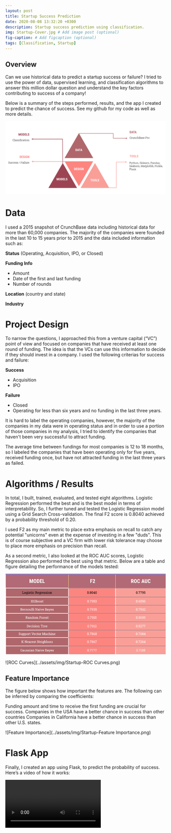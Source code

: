 ```yaml
---
layout: post
title: Startup Success Prediction
date: 2020-08-08 13:32:20 +0300
description: Startup success prediction using classification.
img: Startup-Cover.jpg # Add image post (optional)
fig-caption: # Add figcaption (optional)
tags: [Classification, Startup]
---
```

## Overview
Can we use historical data to predict a startup success or failure?
I tried to use the power of data, supervised learning, and classification 
algorithms to answer this million dollar question and understand the key factors contributing to success of a company! 

Below is a summary of the steps performed, results, and the app I created to predict the chance of success. See my github for my code as well as more details.

![Overview](../assets/img/Startup-Overview.jpg)

# Data

I used a 2015 snapshot of CrunchBase data including historical data for more than 60,000 companies.
The majority of the companies were founded in the last 10 to 15 years prior to 2015 and the data included 
information such as:

**Status** (Operating, Acquisition, IPO, or Closed)

**Funding Info** 
- Amount
- Date of the first and last funding
- Number of rounds

**Location** (country and state)

**Industry**

# Project Design

To narrow the questions, I approached this from a venture capital (“VC”) point of view and focused on companies that have received at least one round of funding. The idea is that the VCs can use this information to decide if they should invest in a company. I used the following criterias for success and failure:

**Success**

- Acquisition
- IPO

**Failure**
- Closed
- Operating for less than six years and no funding in the last three years.

It is hard to label the operating companies, however, the majority of the companies in my data were in operating status and in order to use a portion of those companies in my analysis, I tried to identify the companies that haven't been very successful to attract funding. 

The average time between fundings for most companies is 12 to 18 months, so I labeled the companies that have been operating only for five years, received funding once, but have not attracted funding in the last three years as failed. 

# Algorithms / Results

In total, I built, trained, evaluated, and tested eight algorithms. Logistic Regression performed the best and is the best model in terms of interpretability. So, I further tuned and tested the Logistic Regression model using a Grid Search Cross-validation. The final F2 score is 0.8040 achieved by a probability threshold of 0.20. 

I used F2 as my main metric to place extra emphasis on recall to catch any potential "unicorns" even at the expense of investing in a few "duds". This is of course subjective and a VC firm with lower risk tolerance may choose to place more emphasis on precision than recall. 

As a second metric, I also looked at the ROC AUC scores, Logistic Regression also performed the best using that metric. Below are a table and figure detailing the performance of the models tested:

![Model Comparsion](../assets/img/Startup-Models.jpg)

![ROC Curves](../assets/img/Startup-ROC Curves.png)

## Feature Importance

The figure below shows how important the features are. The following can be inferred by comparing the coefficients:

Funding amount and time to receive the first funding are crucial for success.
Companies in the USA have a better chance in success than other countries
Companies in California have a better chance in success than other U.S. states.

![Feature Importance](../assets/img/Startup-Feature Importance.png)

# Flask App 

Finally, I created an app using Flask, to predict the probability of success. Here’s a video of how it works:

![Feature Importance](../assets/img/Startup-App.mov)